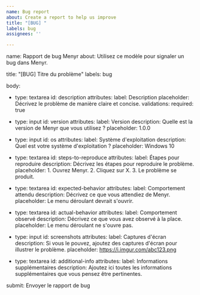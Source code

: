 ```yaml
---
name: Bug report
about: Create a report to help us improve
title: "[BUG] "
labels: bug
assignees: ''

---
```


name: Rapport de bug Menyr
about: Utilisez ce modèle pour signaler un bug dans Menyr.

title: "[BUG] Titre du problème"
labels: bug

body:
- type: textarea
  id: description
  attributes:
    label: Description
    placeholder: Décrivez le problème de manière claire et concise.
  validations:
    required: true

- type: input
  id: version
  attributes:
    label: Version
    description: Quelle est la version de Menyr que vous utilisez ?
    placeholder: 1.0.0

- type: input
  id: os
  attributes:
    label: Système d'exploitation
    description: Quel est votre système d'exploitation ?
    placeholder: Windows 10

- type: textarea
  id: steps-to-reproduce
  attributes:
    label: Étapes pour reproduire
    description: Décrivez les étapes pour reproduire le problème.
    placeholder: 1. Ouvrez Menyr. 2. Cliquez sur X. 3. Le problème se produit.

- type: textarea
  id: expected-behavior
  attributes:
    label: Comportement attendu
    description: Décrivez ce que vous attendiez de Menyr.
    placeholder: Le menu déroulant devrait s'ouvrir.

- type: textarea
  id: actual-behavior
  attributes:
    label: Comportement observé
    description: Décrivez ce que vous avez observé à la place.
    placeholder: Le menu déroulant ne s'ouvre pas.

- type: input
  id: screenshots
  attributes:
    label: Captures d'écran
    description: Si vous le pouvez, ajoutez des captures d'écran pour illustrer le problème.
    placeholder: https://i.imgur.com/abc123.png

- type: textarea
  id: additional-info
  attributes:
    label: Informations supplémentaires
    description: Ajoutez ici toutes les informations supplémentaires que vous pensez être pertinentes.

submit: Envoyer le rapport de bug
